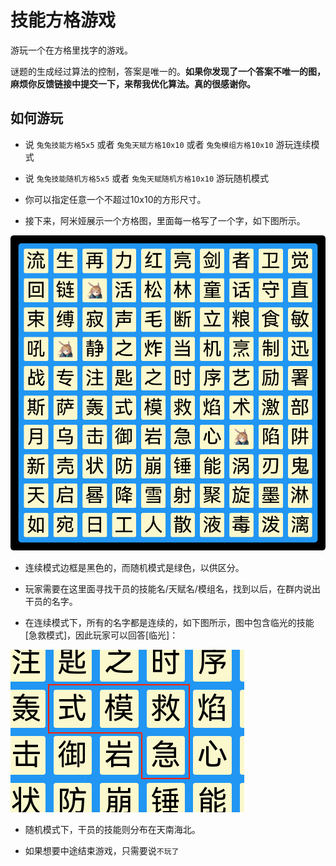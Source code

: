 # 技能方格游戏

游玩一个在方格里找字的游戏。

谜题的生成经过算法的控制，答案是唯一的。**如果你发现了一个答案不唯一的图，麻烦你反馈链接中提交一下，来帮我优化算法。真的很感谢你。**

## 如何游玩

- 说 `兔兔技能方格5x5` 或者 `兔兔天赋方格10x10` 或者 `兔兔模组方格10x10` 游玩连续模式
- 说 `兔兔技能随机方格5x5` 或者 `兔兔天赋随机方格10x10` 游玩随机模式

- 你可以指定任意一个不超过10x10的方形尺寸。
- 接下来，阿米娅展示一个方格图，里面每一格写了一个字，如下图所示。

![兔兔格子](https://raw.githubusercontent.com/hsyhhssyy/amiyabot-game-hsyhhssyy-skill-schulte-grid/master/example_image/example2.png)

- 连续模式边框是黑色的，而随机模式是绿色，以供区分。

- 玩家需要在这里面寻找干员的技能名/天赋名/模组名，找到以后，在群内说出干员的名字。

- 在连续模式下，所有的名字都是连续的，如下图所示，图中包含临光的技能[急救模式]，因此玩家可以回答[临光]：

![临光技能](https://raw.githubusercontent.com/hsyhhssyy/amiyabot-game-hsyhhssyy-skill-schulte-grid/master/example_image/example1.png)

- 随机模式下，干员的技能则分布在天南海北。

- 如果想要中途结束游戏，只需要说`不玩了`